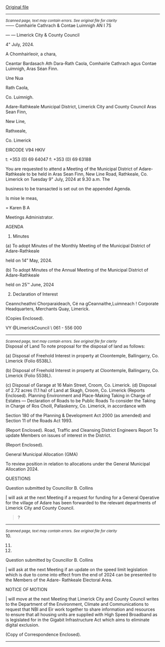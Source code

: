 [Original file](https://www.limerick.ie/sites/default/files/media/documents/2024-07/00-agenda-9th-july-2024.pdf)

---
*<small>Scanned page, text may contain errors. See original file for clarity</small>*  
_—_— Comhairle Cathrach
& Contae Luimnigh
AN I 7S

— — Limerick City
& County Council

4" July, 2024.

A Chomhairleoir, a chara,

Ceantar Bardasach Ath Dara-Rath Caola,
Comhairle Cathrach agus Contae Luimnigh,
Aras Séan Finn.

Une Nua

Rath Caola,

Co. Luimnigh.

Adare-Rathkeale Municipal District,
Limerick City and County Council
Aras Sean Finn,

New Line,

Rathxeale,

Co. Limerick

EIRCODE V94 HKIV

t: +353 (0) 69 64047
f: +353 (0) 69 63188

You are requested to attend a Meeting of the Municipal District of Adare-Rathkeale to be held in
Aras Sean Finn, New Line Road, Rathkeale, Co. Limerick on Tuesday 9" July, 2024 at 9.30 a.m. The

business to be transacted is set out on the appended Agenda.

Is mise le meas,

=
Karen B A

Meetings Administrator.

AGENDA

1. Minutes

(a) To adopt Minutes of the Monthly Meeting of the Municipal District of Adare-Rathkeale

held on 14” May, 2024.

(b) To adopt Minutes of the Annual Meeting of the Municipal District of Adare-Rathkeale

held on 25™ June, 2024

2. Declaration of Interest

Ceanncheathni Chorparaideach, Cé na gCeannaithe,Luimneach !
Corporate Headquarters, Merchants Quay, Limerick.

(Copies Enclosed).

VY @LimerickCouncil
\ 061 - 556 000


---
*<small>Scanned page, text may contain errors. See original file for clarity</small>*  
Disposal of Land
To note proposal for the disposal of land as follows:

(a) Disposal of Freehold Interest in property at Cloontemple, Ballingarry, Co. Limerick
(Folio 6538L).

(b) Disposal of Freehold Interest in property at Cloontemple, Ballingarry, Co. Limerick
(Folio 5538L).

(c) Disposal of Garage at 16 Main Street, Croom, Co. Limerick.
(d) Disposal of 2.72 acres (1.1 ha) of Land at Skagh, Croom, Co. Limerick
(Reports Enclosed).
Planning Environment and Place-Making
Taking in Charge of Estates — Declaration of Roads to be Public Roads
To consider the Taking in Charge of Ros Choill, Pallaskenry, Co. Limerick, in accordance with

Section 180 of the Planning & Development Act 2000 (as amended) and Section 11 of the
Roads Act 1993.

(Report Enclosed).
Road, Traffic and Cleansing
District Engineers Report
To update Members on issues of interest in the District.

(Report Enclosed).

General Municipal Allocation (GMA)

To review position in relation to allocations under the General Municipal Allocation 2024.

QUESTIONS

Question submitted by Councillor B. Collins

| will ask at the next Meeting if a request for funding for a General Operative for the village
of Adare has been forwarded to the relevant departments of Limerick City and County
Council.

>?


---
*<small>Scanned page, text may contain errors. See original file for clarity</small>*  
10.

11.

12.

Question submitted by Councillor B. Collins

| will ask at the next Meeting if an update on the speed limit legislation which is due to
come into effect from the end of 2024 can be presented to the Members of the Adare-
Rathkeale Electoral Area.

NOTICE OF MOTION

| will move at the next Meeting that Limerick City and County Council writes to the
Department of the Environment, Climate and Communications to request that NBI and Eir
work together to share information and resources to ensure that all housing units are
supplied with High Speed Broadband as is legislated for in the Gigabit Infrastructure Act
which aims to eliminate digital exclusion.

(Copy of Correspondence Enclosed).


---
